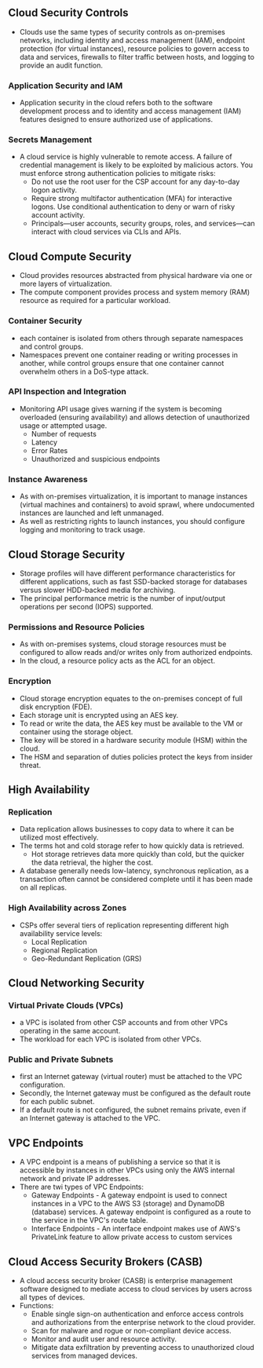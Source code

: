## Cloud Security Controls
 
 - Clouds use the same types of security controls as on-premises networks, including identity and access management (IAM), endpoint protection (for virtual instances), resource policies to govern access to data and services, firewalls to filter traffic between hosts, and logging to provide an audit function.


### Application Security and IAM

 -  Application security in the cloud refers both to the software development process and to identity and access management (IAM) features designed to ensure authorized use of applications.

### Secrets Management

 - A cloud service is highly vulnerable to remote access. A failure of credential management is likely to be exploited by malicious actors. You must enforce strong authentication policies to mitigate risks:
   - Do not use the root user for the CSP account for any day-to-day logon activity.
   - Require strong multifactor authentication (MFA) for interactive logons. Use conditional authentication to deny or warn of risky account activity.
   - Principals—user accounts, security groups, roles, and services—can interact with cloud services via CLIs and APIs.

## Cloud Compute Security

 - Cloud provides resources abstracted from physical hardware via one or more layers of virtualization. 
 - The compute component provides process and system memory (RAM) resource as required for a particular workload. 

### Container Security

 - each container is isolated from others through separate namespaces and control groups.
 - Namespaces prevent one container reading or writing processes in another, while control groups ensure that one container cannot overwhelm others in a DoS-type attack.

### API Inspection and Integration

 - Monitoring API usage gives warning if the system is becoming overloaded (ensuring availability) and allows detection of unauthorized usage or attempted usage.
   - Number of requests
   - Latency
   - Error Rates
   - Unauthorized and suspicious endpoints

### Instance Awareness

 - As with on-premises virtualization, it is important to manage instances (virtual machines and containers) to avoid sprawl, where undocumented instances are launched and left unmanaged. 
 - As well as restricting rights to launch instances, you should configure logging and monitoring to track usage.

## Cloud Storage Security

 - Storage profiles will have different performance characteristics for different applications, such as fast SSD-backed storage for databases versus slower HDD-backed media for archiving. 
 - The principal performance metric is the number of input/output operations per second (IOPS) supported.

### Permissions and Resource Policies

 - As with on-premises systems, cloud storage resources must be configured to allow reads and/or writes only from authorized endpoints. 
 - In the cloud, a resource policy acts as the ACL for an object.

### Encryption 

 -  Cloud storage encryption equates to the on-premises concept of full disk encryption (FDE). 
 -  Each storage unit is encrypted using an AES key. 
 -  To read or write the data, the AES key must be available to the VM or container using the storage object. 
 -  The key will be stored in a hardware security module (HSM) within the cloud. 
 -  The HSM and separation of duties policies protect the keys from insider threat.

## High Availability

### Replication

 - Data replication allows businesses to copy data to where it can be utilized most effectively.
 - The terms hot and cold storage refer to how quickly data is retrieved. 
   - Hot storage retrieves data more quickly than cold, but the quicker the data retrieval, the higher the cost. 
 - A database generally needs low-latency, synchronous replication, as a transaction often cannot be considered complete until it has been made on all replicas. 

### High Availability across Zones

 - CSPs offer several tiers of replication representing different high availability service levels:
   - Local Replication
   - Regional Replication
   - Geo-Redundant Replication (GRS)

## Cloud Networking Security

### Virtual Private Clouds (VPCs)

 - a VPC is isolated from other CSP accounts and from other VPCs operating in the same account. 
 - The workload for each VPC is isolated from other VPCs.

### Public and Private Subnets

 -  first an Internet gateway (virtual router) must be attached to the VPC configuration. 
 -  Secondly, the Internet gateway must be configured as the default route for each public subnet. 
 -  If a default route is not configured, the subnet remains private, even if an Internet gateway is attached to the VPC.

## VPC Endpoints

 - A VPC endpoint is a means of publishing a service so that it is accessible by instances in other VPCs using only the AWS internal network and private IP addresses.
 - There are twi types of VPC Endpoints:
   - Gateway Endpoints - A gateway endpoint is used to connect instances in a VPC to the AWS S3 (storage) and DynamoDB (database) services. A gateway endpoint is configured as a route to the service in the VPC's route table.
   - Interface Endpoints - An interface endpoint makes use of AWS's PrivateLink feature to allow private access to custom services

## Cloud Access Security Brokers (CASB)

 - A cloud access security broker (CASB) is enterprise management software designed to mediate access to cloud services by users across all types of devices.
 - Functions:
   - Enable single sign-on authentication and enforce access controls and authorizations from the enterprise network to the cloud provider.
   - Scan for malware and rogue or non-compliant device access.
   - Monitor and audit user and resource activity.
   - Mitigate data exfiltration by preventing access to unauthorized cloud services from managed devices.

